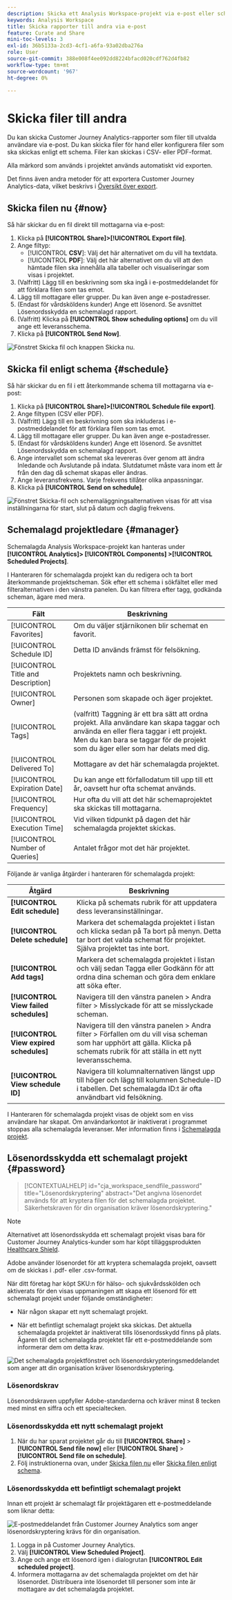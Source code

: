 ```yaml
---
description: Skicka ett Analysis Workspace-projekt via e-post eller schemalägg det för leverans.
keywords: Analysis Workspace
title: Skicka rapporter till andra via e-post
feature: Curate and Share
mini-toc-levels: 3
exl-id: 36b5133a-2cd3-4cf1-a6fa-93a02dba276a
role: User
source-git-commit: 388e008f4ee092dd8224bfacd020cdf762d4fb82
workflow-type: tm+mt
source-wordcount: '967'
ht-degree: 0%

---
```


# Skicka filer till andra

Du kan skicka Customer Journey Analytics-rapporter som filer till utvalda användare via e-post. Du kan skicka filer för hand eller konfigurera filer som ska skickas enligt ett schema. Filer kan skickas i CSV- eller PDF-format.

Alla märkord som används i projektet används automatiskt vid exporten.

Det finns även andra metoder för att exportera Customer Journey Analytics-data, vilket beskrivs i [Översikt över export](/help/analysis-workspace/export/export-project-overview.md).

## Skicka filen nu {#now}

Så här skickar du en fil direkt till mottagarna via e-post:

1. Klicka på **[!UICONTROL Share]>[!UICONTROL Export file]**.
1. Ange filtyp:
   * [!UICONTROL **CSV**]: Välj det här alternativet om du vill ha textdata.
   * [!UICONTROL **PDF**]: Välj det här alternativet om du vill att den hämtade filen ska innehålla alla tabeller och visualiseringar som visas i projektet.
1. (Valfritt) Lägg till en beskrivning som ska ingå i e-postmeddelandet för att förklara filen som tas emot.
1. Lägg till mottagare eller grupper. Du kan även ange e-postadresser.
1. (Endast för vårdsköldens kunder) Ange ett lösenord. Se avsnittet Lösenordsskydda en schemalagd rapport.
1. (Valfritt) Klicka på **[!UICONTROL Show scheduling options]** om du vill ange ett leveransschema.
1. Klicka på **[!UICONTROL Send Now]**.

![Fönstret Skicka fil och knappen Skicka nu.](assets/send-file-no-scheduling-options.JPG)

## Skicka fil enligt schema {#schedule}

Så här skickar du en fil i ett återkommande schema till mottagarna via e-post:

1. Klicka på **[!UICONTROL Share]>[!UICONTROL Schedule file export]**.
1. Ange filtypen (CSV eller PDF).
1. (Valfritt) Lägg till en beskrivning som ska inkluderas i e-postmeddelandet för att förklara filen som tas emot.
1. Lägg till mottagare eller grupper. Du kan även ange e-postadresser.
1. (Endast för vårdsköldens kunder) Ange ett lösenord. Se avsnittet Lösenordsskydda en schemalagd rapport.
1. Ange intervallet som schemat ska levereras över genom att ändra Inledande och Avslutande på indata. Slutdatumet måste vara inom ett år från den dag då schemat skapas eller ändras.
1. Ange leveransfrekvens. Varje frekvens tillåter olika anpassningar.
1. Klicka på **[!UICONTROL Send on schedule]**.

![Fönstret Skicka-fil och schemaläggningsalternativen visas för att visa inställningarna för start, slut på datum och daglig frekvens.](assets/send-file.JPG)

## Schemalagd projektledare {#manager}

Schemalagda Analysis Workspace-projekt kan hanteras under **[!UICONTROL Analytics]> [!UICONTROL Components] >[!UICONTROL Scheduled Projects]**.

I Hanteraren för schemalagda projekt kan du redigera och ta bort återkommande projektscheman. Sök efter ett schema i sökfältet eller med filteralternativen i den vänstra panelen. Du kan filtrera efter tagg, godkända scheman, ägare med mera.

| Fält | Beskrivning |
| --- | --- |
| [!UICONTROL Favorites] | Om du väljer stjärnikonen blir schemat en favorit. |
| [!UICONTROL Schedule ID] | Detta ID används främst för felsökning. |
| [!UICONTROL Title and Description] | Projektets namn och beskrivning. |
| [!UICONTROL Owner] | Personen som skapade och äger projektet. |
| [!UICONTROL Tags] | (valfritt) Taggning är ett bra sätt att ordna projekt. Alla användare kan skapa taggar och använda en eller flera taggar i ett projekt. Men du kan bara se taggar för de projekt som du äger eller som har delats med dig. |
| [!UICONTROL Delivered To] | Mottagare av det här schemalagda projektet. |
| [!UICONTROL Expiration Date] | Du kan ange ett förfallodatum till upp till ett år, oavsett hur ofta schemat används. |
| [!UICONTROL Frequency] | Hur ofta du vill att det här schemaprojektet ska skickas till mottagarna. |
| [!UICONTROL Execution Time] | Vid vilken tidpunkt på dagen det här schemalagda projektet skickas. |
| [!UICONTROL Number of Queries] | Antalet frågor mot det här projektet. |

Följande är vanliga åtgärder i hanteraren för schemalagda projekt:

| Åtgärd | Beskrivning |
|---|---|
| **[!UICONTROL Edit schedule]** | Klicka på schemats rubrik för att uppdatera dess leveransinställningar. |
| **[!UICONTROL Delete schedule]** | Markera det schemalagda projektet i listan och klicka sedan på Ta bort på menyn. Detta tar bort det valda schemat för projektet. Själva projektet tas inte bort. |
| **[!UICONTROL Add tags]** | Markera det schemalagda projektet i listan och välj sedan Tagga eller Godkänn för att ordna dina scheman och göra dem enklare att söka efter. |
| **[!UICONTROL View failed schedules]** | Navigera till den vänstra panelen > Andra filter > Misslyckade för att se misslyckade scheman. |
| **[!UICONTROL View expired schedules]** | Navigera till den vänstra panelen > Andra filter > Förfallen om du vill visa scheman som har upphört att gälla. Klicka på schemats rubrik för att ställa in ett nytt leveransschema. |
| **[!UICONTROL View schedule ID]** | Navigera till kolumnalternativen längst upp till höger och lägg till kolumnen Schedule-ID i tabellen. Det schemalagda ID:t är ofta användbart vid felsökning. |

I Hanteraren för schemalagda projekt visas de objekt som en viss användare har skapat. Om användarkontot är inaktiverat i programmet stoppas alla schemalagda leveranser.
Mer information finns i [Schemalagda projekt](/help/components/scheduled-projects-manager.md).

## Lösenordsskydda ett schemalagt projekt {#password}

<!-- markdownlint-disable MD034 -->

>[!CONTEXTUALHELP]
>id="cja_workspace_sendfile_password"
>title="Lösenordskryptering"
>abstract="Det angivna lösenordet används för att kryptera filen för det schemalagda projektet. Säkerhetskraven för din organisation kräver lösenordskryptering."

<!-- markdownlint-enable MD034 -->


>[!NOTE]
>
>Alternativet att lösenordsskydda ett schemalagt projekt visas bara för Customer Journey Analytics-kunder som har köpt tilläggsprodukten [Healthcare Shield](https://business.adobe.com/solutions/industries/healthcare.html).

Adobe använder lösenordet för att kryptera schemalagda projekt, oavsett om de skickas i .pdf- eller .csv-format.

När ditt företag har köpt SKU:n för hälso- och sjukvårdsskölden och aktiverats för den visas uppmaningen att skapa ett lösenord för ett schemalagt projekt under följande omständigheter:

* När någon skapar ett nytt schemalagt projekt.

* När ett befintligt schemalagt projekt ska skickas. Det aktuella schemalagda projektet är inaktiverat tills lösenordsskydd finns på plats. Ägaren till det schemalagda projektet får ett e-postmeddelande som informerar dem om detta krav.

![Det schemalagda projektfönstret och lösenordskrypteringsmeddelandet som anger att din organisation kräver lösenordskryptering.](assets/password.png)

### Lösenordskrav

Lösenordskraven uppfyller Adobe-standarderna och kräver minst 8 tecken med minst en siffra och ett specialtecken.

### Lösenordsskydda ett nytt schemalagt projekt

1. När du har sparat projektet går du till **[!UICONTROL Share]** > **[!UICONTROL Send file now]** eller **[!UICONTROL Share]** > **[!UICONTROL Send file on schedule]**.
1. Följ instruktionerna ovan, under [Skicka filen nu](https://experienceleague.adobe.com/docs/analytics-platform/using/cja-workspace/curate-share/t-schedule-report.html#now) eller [Skicka filen enligt schema](https://experienceleague.adobe.com/docs/analytics-platform/using/cja-workspace/curate-share/t-schedule-report.html#schedule).

### Lösenordsskydda ett befintligt schemalagt projekt

Innan ett projekt är schemalagt får projektägaren ett e-postmeddelande som liknar detta:

![E-postmeddelandet från Customer Journey Analytics som anger lösenordskryptering krävs för din organisation.](assets/email-password.png)

1. Logga in på Customer Journey Analytics.
1. Välj **[!UICONTROL View Scheduled Project]**.
1. Ange och ange ett lösenord igen i dialogrutan **[!UICONTROL Edit scheduled project]**.
1. Informera mottagarna av det schemalagda projektet om det här lösenordet. Distribuera inte lösenordet till personer som inte är mottagare av det schemalagda projektet.

